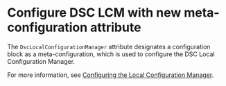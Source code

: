 # Configure DSC LCM with new meta-configuration attribute

The `DscLocalConfigurationManager` attribute designates a configuration block as a meta-configuration, which is used to configure the DSC Local Configuration Manager. 

For more information, see [Configuring the Local Configuration Manager](https://msdn.microsoft.com/powershell/dsc/metaconfig).